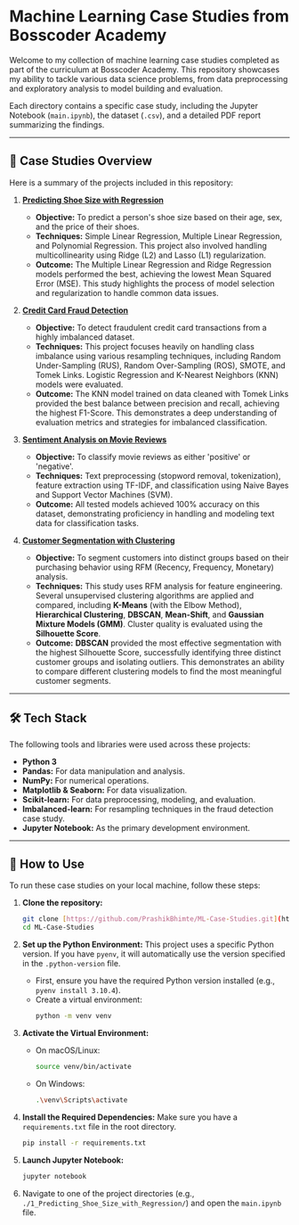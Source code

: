 # Machine Learning Case Studies from Bosscoder Academy

Welcome to my collection of machine learning case studies completed as part of the curriculum at Bosscoder Academy. This repository showcases my ability to tackle various data science problems, from data preprocessing and exploratory analysis to model building and evaluation.

Each directory contains a specific case study, including the Jupyter Notebook (`main.ipynb`), the dataset (`.csv`), and a detailed PDF report summarizing the findings.

---

## 📂 Case Studies Overview

Here is a summary of the projects included in this repository:

1.  **[Predicting Shoe Size with Regression](./1_ShoeSize_from_age_price_sex/)**
    * **Objective:** To predict a person's shoe size based on their age, sex, and the price of their shoes.
    * **Techniques:** Simple Linear Regression, Multiple Linear Regression, and Polynomial Regression. This project also involved handling multicollinearity using Ridge (L2) and Lasso (L1) regularization.
    * **Outcome:** The Multiple Linear Regression and Ridge Regression models performed the best, achieving the lowest Mean Squared Error (MSE). This study highlights the process of model selection and regularization to handle common data issues.

2.  **[Credit Card Fraud Detection](./2_Credit_Card_Fraud_Detection/)**
    * **Objective:** To detect fraudulent credit card transactions from a highly imbalanced dataset.
    * **Techniques:** This project focuses heavily on handling class imbalance using various resampling techniques, including Random Under-Sampling (RUS), Random Over-Sampling (ROS), SMOTE, and Tomek Links. Logistic Regression and K-Nearest Neighbors (KNN) models were evaluated.
    * **Outcome:** The KNN model trained on data cleaned with Tomek Links provided the best balance between precision and recall, achieving the highest F1-Score. This demonstrates a deep understanding of evaluation metrics and strategies for imbalanced classification.

3.  **[Sentiment Analysis on Movie Reviews](./3_Sentiment_analysis_on_movie_reviews/)**
    * **Objective:** To classify movie reviews as either 'positive' or 'negative'.
    * **Techniques:** Text preprocessing (stopword removal, tokenization), feature extraction using TF-IDF, and classification using Naive Bayes and Support Vector Machines (SVM).
    * **Outcome:** All tested models achieved 100% accuracy on this dataset, demonstrating proficiency in handling and modeling text data for classification tasks.

4.  **[Customer Segmentation with Clustering](./4_Customer_Segmentation_using_Clustering_Methods/)**
    * **Objective:** To segment customers into distinct groups based on their purchasing behavior using RFM (Recency, Frequency, Monetary) analysis.
    * **Techniques:** This study uses RFM analysis for feature engineering. Several unsupervised clustering algorithms are applied and compared, including **K-Means** (with the Elbow Method), **Hierarchical Clustering**, **DBSCAN**, **Mean-Shift**, and **Gaussian Mixture Models (GMM)**. Cluster quality is evaluated using the **Silhouette Score**.
    * **Outcome:** **DBSCAN** provided the most effective segmentation with the highest Silhouette Score, successfully identifying three distinct customer groups and isolating outliers. This demonstrates an ability to compare different clustering models to find the most meaningful customer segments.

---

## 🛠️ Tech Stack

The following tools and libraries were used across these projects:

* **Python 3**
* **Pandas:** For data manipulation and analysis.
* **NumPy:** For numerical operations.
* **Matplotlib & Seaborn:** For data visualization.
* **Scikit-learn:** For data preprocessing, modeling, and evaluation.
* **Imbalanced-learn:** For resampling techniques in the fraud detection case study.
* **Jupyter Notebook:** As the primary development environment.

---

## 🚀 How to Use

To run these case studies on your local machine, follow these steps:

1.  **Clone the repository:**
    ```bash
    git clone [https://github.com/PrashikBhimte/ML-Case-Studies.git](https://github.com/PrashikBhimte/ML-Case-Studies.git)
    cd ML-Case-Studies
    ```

2.  **Set up the Python Environment:**
    This project uses a specific Python version. If you have `pyenv`, it will automatically use the version specified in the `.python-version` file.
    * First, ensure you have the required Python version installed (e.g., `pyenv install 3.10.4`).
    * Create a virtual environment:
        ```bash
        python -m venv venv
        ```

3.  **Activate the Virtual Environment:**
    * On macOS/Linux:
        ```bash
        source venv/bin/activate
        ```
    * On Windows:
        ```bash
        .\venv\Scripts\activate
        ```

4.  **Install the Required Dependencies:**
    Make sure you have a `requirements.txt` file in the root directory.
    ```bash
    pip install -r requirements.txt
    ```

5.  **Launch Jupyter Notebook:**
    ```bash
    jupyter notebook
    ```

6.  Navigate to one of the project directories (e.g., `./1_Predicting_Shoe_Size_with_Regression/`) and open the `main.ipynb` file.